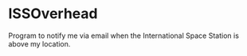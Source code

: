 # ISSOverhead
Program to notify me via email when the International Space Station is above my location.
